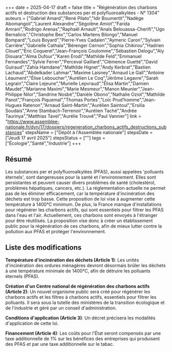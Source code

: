 +++
date = 2025-04-17
draft = false
title = "Régénération des charbons actifs et destruction des substances per et polyfluoroalkylées - N° 1304"
auteurs = ["Gabriel Amard","René Pilato","Idir Boumertit","Nadège Abomangoli","Laurent Alexandre","Ségolène Amiot","Farida Amrani","Rodrigo Arenas","Raphaël Arnault","Anaïs Belouassa-Cherifi","Ugo Bernalicis","Christophe Bex","Carlos Martens Bilongo","Manuel Bompard","Louis Boyard","Pierre-Yves Cadalen","Aymeric Caron","Sylvain Carrière","Gabrielle Cathala","Bérenger Cernon","Sophia Chikirou","Hadrien Clouet","Éric Coquerel","Jean-François Coulomme","Sébastien Delogu","Aly Diouara","Alma Dufour","Karen Erodi","Mathilde Feld","Emmanuel Fernandes","Sylvie Ferrer","Perceval Gaillard","Clémence Guetté","David Guiraud","Zahia Hamdane","Mathilde Hignet","Andy Kerbrat","Bastien Lachaud","Abdelkader Lahmar","Maxime Laisney","Arnaud Le Gall","Antoine Léaument","Élise Leboucher","Aurélien Le Coq","Jérôme Legavre","Sarah Legrain","Claire Lejeune","Murielle Lepvraud","Élisa Martin","Damien Maudet","Marianne Maximi","Marie Mesmeur","Manon Meunier","Jean-Philippe Nilor","Sandrine Nosbé","Danièle Obono","Nathalie Oziol","Mathilde Panot","François Piquemal","Thomas Portes","Loïc Prud’homme","Jean-Hugues Ratenon","Arnaud Saint-Martin","Aurélien Saintoul","Ersilia Soudais","Anne Stambach-Terrenoir","Aurélien Taché","Andrée Taurinya","Matthias Tavel","Aurélie Trouvé","Paul Vannier"]
link = "https://www.assemblee-nationale.fr/dyn/17/dossiers/regeneration_charbons_actifs_destructions_substances"
stepsName = ["Dépôt à l'Assemblée nationale"]
stepsDate = ["Jeudi 17 avril 2025"]
stepsStatus = [""]
tags = ["Écologie","Santé","Industrie"]
+++

## Résumé

Les substances per et polyfluoroalkylées (PFAS), aussi appelées 'polluants éternels', sont dangereuses pour la santé et l'environnement. Elles sont persistantes et peuvent causer divers problèmes de santé (cholestérol, problèmes hépatiques, cancers, etc.). La réglementation actuelle ne permet pas de les éliminer efficacement, car la température d'incinération des déchets est trop basse. Cette proposition de loi vise à augmenter cette température à 1400°C minimum. De plus, la France manque d'installations pour régénérer les charbons actifs, qui sont essentiels pour filtrer les PFAS dans l'eau et l'air. Actuellement, ces charbons sont envoyés à l'étranger pour être réutilisés. La proposition vise donc à créer un établissement public pour la régénération de ces charbons, afin de mieux lutter contre la pollution aux PFAS et protéger l'environnement.

## Liste des modifications

**Température d'incinération des déchets (Article 1)**: Les unités d'incinération des ordures ménagères devront désormais brûler les déchets à une température minimale de 1400°C, afin de détruire les polluants éternels (PFAS).

**Création d'un Centre national de régénération des charbons actifs (Article 2)**: Un nouvel organisme public sera créé pour régénérer les charbons actifs et les filtres à charbons actifs, essentiels pour filtrer les polluants. Il sera sous la tutelle des ministères de la transition écologique et de l'industrie et géré par un conseil d'administration.

**Conditions d'application (Article 3)**: Un décret précisera les modalités d'application de cette loi.

**Financement (Article 4)**: Les coûts pour l'État seront compensés par une taxe additionnelle de 1% sur les bénéfices des entreprises qui produisent des PFAS et par une taxe additionnelle sur le tabac.
